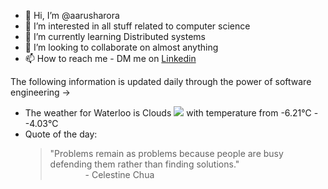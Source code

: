- 👋 Hi, I’m @aarusharora
- 👀 I’m interested in all stuff related to computer science
- 🌱 I’m currently learning Distributed systems
- 💞️ I’m looking to collaborate on almost anything
- 📫 How to reach me - DM me on [Linkedin](https://www.linkedin.com/in/aarusharora789/)

The following information is updated daily through the power of software engineering ->
- The weather for Waterloo is Clouds ![](https://openweathermap.org/img/wn/04d.png) with temperature from -6.21℃ - -4.03℃
- Quote of the day:  
	> "Problems remain as problems because people are busy defending them rather than finding solutions."  
	> &emsp;&emsp;&emsp;&emsp;- Celestine Chua
